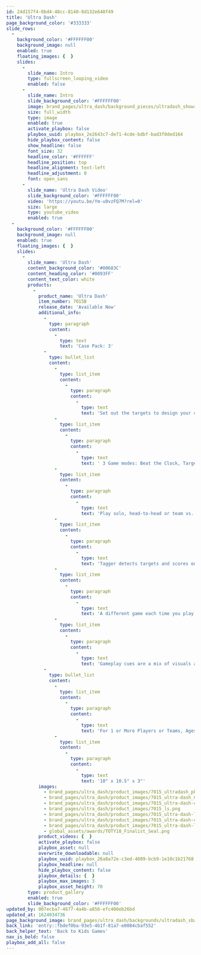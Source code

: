 ```yaml
---
id: 24d157f4-0bd4-48cc-8140-8d132e648f49
title: 'Ultra Dash'
page_background_color: '#333333'
slide_rows:
  -
    background_color: '#FFFFFF00'
    background_image: null
    enabled: true
    floating_images: {  }
    slides:
      -
        slide_name: Intro
        type: fullscreen_looping_video
        enabled: false
      -
        slide_name: Intro
        slide_background_color: '#FFFFFF00'
        image: brand_pages/ultra_dash/background_pieces/ultradash_showroom.png
        size: full_width
        type: image
        enabled: true
        activate_playbox: false
        playbox_uuid: playbox_2e2643c7-de71-4cde-bdbf-bad3f0ded164
        hide_playbox_content: false
        show_headline: false
        font_size: 32
        headline_color: '#FFFFFF'
        headline_position: top
        headline_alignment: text-left
        headline_adjustment: 0
        font: open_sans
      -
        slide_name: 'Ultra Dash Video'
        slide_background_color: '#FFFFFF00'
        video: 'https://youtu.be/Ym-u0vzFQ7M?rel=0'
        size: large
        type: youtube_video
        enabled: true
  -
    background_color: '#FFFFFF00'
    background_image: null
    enabled: true
    floating_images: {  }
    slides:
      -
        slide_name: 'Ultra Dash'
        content_background_color: '#00683C'
        content_heading_color: '#0093FF'
        content_text_color: white
        products:
          -
            product_name: 'Ultra Dash'
            item_number: 7015B
            release_date: 'Available Now'
            additional_info:
              -
                type: paragraph
                content:
                  -
                    type: text
                    text: 'Case Pack: 3'
              -
                type: bullet_list
                content:
                  -
                    type: list_item
                    content:
                      -
                        type: paragraph
                        content:
                          -
                            type: text
                            text: 'Set out the targets to design your course, press the button on the tagger to choose your game, and then race to match the color of the flashes with the targets.'
                  -
                    type: list_item
                    content:
                      -
                        type: paragraph
                        content:
                          -
                            type: text
                            text: ' 3 Game modes: Beat the Clock, Target Tally and Relay Race!'
                  -
                    type: list_item
                    content:
                      -
                        type: paragraph
                        content:
                          -
                            type: text
                            text: 'Play solo, head-to-head or team vs. team!'
                  -
                    type: list_item
                    content:
                      -
                        type: paragraph
                        content:
                          -
                            type: text
                            text: 'Tagger detects targets and scores on accuracy'
                  -
                    type: list_item
                    content:
                      -
                        type: paragraph
                        content:
                          -
                            type: text
                            text: 'A different game each time you play!'
                  -
                    type: list_item
                    content:
                      -
                        type: paragraph
                        content:
                          -
                            type: text
                            text: 'Gameplay cues are a mix of visuals and sounds. No reading required. No language barriers.'
              -
                type: bullet_list
                content:
                  -
                    type: list_item
                    content:
                      -
                        type: paragraph
                        content:
                          -
                            type: text
                            text: 'For 1 or More Players or Teams, Ages 6 & Up'
                  -
                    type: list_item
                    content:
                      -
                        type: paragraph
                        content:
                          -
                            type: text
                            text: '10" x 10.5" x 3"'
            images:
              - brand_pages/ultra_dash/product_images/7015_ultradash_pkg.png
              - brand_pages/ultra_dash/product_images/7015_ultra-dash_Components-copy.png
              - brand_pages/ultra_dash/product_images/7015_ultra-dash-close-up-copy.png
              - brand_pages/ultra_dash/product_images/7015_ls.png
              - brand_pages/ultra_dash/product_images/7015_ultra-dash-lifestyle-bg.png
              - brand_pages/ultra_dash/product_images/7015_ultra-dash-couple-copy.png
              - brand_pages/ultra_dash/product_images/7015_ultra-dash-ls-copy.png
              - global_assets/awards/TOTY18_Finalist_Seal.png
            product_videos: {  }
            activate_playbox: false
            playbox_asset: null
            overwrite_downloadable: null
            playbox_uuid: playbox_26a8a72e-c3ed-4089-bcb9-1e10c1b21768
            playbox_headline: null
            hide_playbox_content: false
            playbox_details: {  }
            playbox_max_images: 3
            playbox_asset_height: 70
        type: product_gallery
        enabled: true
        slide_background_color: '#FFFFFF00'
updated_by: 007ecba7-4677-4a4b-a856-efc400eb26bd
updated_at: 1624034736
page_background_image: brand_pages/ultra_dash/backgrounds/ultradash_sbackground.png
back_link: 'entry::fbdef0ba-93e5-4b1f-81a7-e0084cbaf552'
back_helper_text: 'Back to Kids Games'
nav_is_bold: false
playbox_add_all: false
---
```


